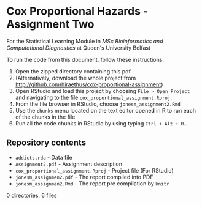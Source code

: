 # Cox Proportional Hazards - Assignment Two
For the Statistical Learning Module in *MSc Bioinformatics and Computational Diagnostics* at Queen's University Belfast

To run the code from this document, follow these instructions.

1. Open the zipped directory containing this pdf
  1. (Alternatively, download the whole project from http://github.com/hiraethus/cox-proportional-assignment)
1. Open RStudio and load this project by choosing `File > Open Project` and navigating to the file 
`cox_proportional_assignment.Rproj`.
1. From the file browser in RStudio, choose `jonesm_assignment2.Rmd`
1. Use the `chunks` menu located on the text editor opened in R to run each of the chunks in the file
1. Run all the code chunks in RStudio by using typing `Ctrl + Alt + R`..

## Repository contents

* `addicts.rda` - Data file
* `Assignment2.pdf` - Assignment description
* `cox_proportional_assignment.Rproj` - Project file (For RStudio)
* `jonesm_assignmen2.pdf` - The report compiled into PDF
* `jonesm_assignmen2.Rmd` - The report pre compilation by `knitr`

0 directories, 6 files
